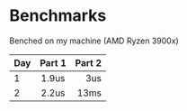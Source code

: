 # Benchmarks

Benched on my machine (AMD Ryzen 3900x)

| Day      |     Part 1    | Part 2|
|----------|:-------------:|------:|
| 1        |  1.9us        | 3us   |
| 2        |  2.2us        | 13ms  |
